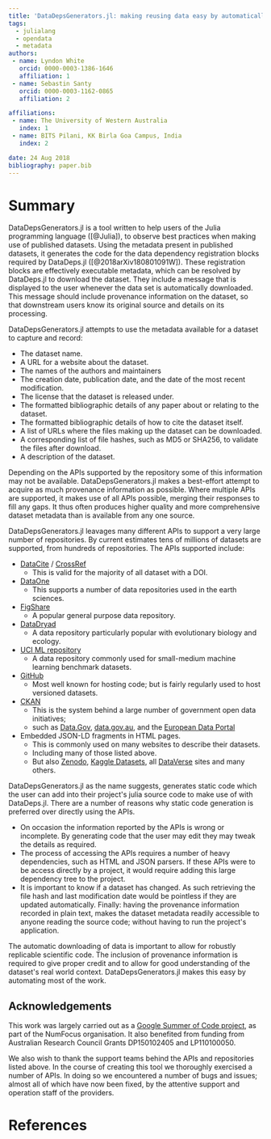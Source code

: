 ```yaml
---
title: 'DataDepsGenerators.jl: making reusing data easy by automatically generating DataDeps.jl registration code'
tags:
  - julialang
  - opendata
  - metadata
authors:
 - name: Lyndon White
   orcid: 0000-0003-1386-1646
   affiliation: 1
 - name: Sebastin Santy
   orcid: 0000-0003-1162-0865
   affiliation: 2

affiliations:
 - name: The University of Western Australia
   index: 1
 - name: BITS Pilani, KK Birla Goa Campus, India
   index: 2

date: 24 Aug 2018
bibliography: paper.bib
---
```


# Summary

DataDepsGenerators.jl is a tool written to help users of the Julia programming language ([@Julia]),
to observe best practices when making use of published datasets.
Using the metadata present in published datasets, it generates the code for the data dependency registration blocks required by DataDeps.jl ([@2018arXiv180801091W]).
These registration blocks are effectively executable metadata,
which can be resolved by DataDeps.jl to download the dataset.
They include a message that is displayed to the user whenever the data set is automatically downloaded.
This message should include provenance information on the dataset,
so that downstream users know its original source and details on its processing.

DataDepsGenerators.jl attempts to use the metadata available for a dataset to capture and record:

 - The dataset name.
 - A URL for a website about the dataset.
 - The names of the authors and maintainers
 - The creation date, publication date, and the date of the most recent modification.
 - The license that the dataset is released under.
 - The formatted bibliographic details of any paper about or relating to the dataset.
 - The formatted bibliographic details of how to cite the dataset itself.
 - A list of URLs where the files making up the dataset can be downloaded.
 - A corresponding list of file hashes, such as MD5 or SHA256, to validate the files after download.
 - A description of the dataset.

Depending on the APIs supported by the repository some of this information may not be available.
DataDepsGenerators.jl makes a best-effort attempt to acquire as much provenance information as possible.
Where multiple APIs are supported, it makes use of all APIs possible, merging their responses to fill any gaps.
It thus often produces higher quality and more comprehensive dataset metadata than is available from any one source.

DataDepsGenerators.jl leavages many different APIs to support a very large number of repositories.
By current estimates tens of millions of datasets are supported, from hundreds of repositories.
The APIs supported include:

 - [DataCite](https://datacite.org/) / [CrossRef](https://www.crossref.org/)
    - This is valid for the majority of all dataset with a DOI.
 - [DataOne](https://www.dataone.org/)
    - This supports a number of data repositories used in the earth sciences.
 - [FigShare](http://figshare.com/)
    - A popular general purpose data repository.
 - [DataDryad](http://datadryad.org/)
    - A data repository particularly popular with evolutionary biology and ecology.
 - [UCI ML repository](https://archive.ics.uci.edu/ml/)
    - A data repository commonly used for small-medium machine learning benchmark datasets.
 - [GitHub](https://github.com)
    - Most well known for hosting code; but is fairly regularly used to host versioned datasets.
 - [CKAN](http://ckan.org/)
    - This is the system behind a large number of government open data initiatives;
	- such as [Data.Gov](https://data.gov), [data.gov.au](https://data.gov.au/), and the [European Data Portal](https://www.europeandataportal.eu/)
 - Embedded JSON-LD fragments in HTML pages.
    - This is commonly used on many websites to describe their datasets.
	- Including many of those listed above.
	- But also [Zenodo](https://zenodo.org/), [Kaggle Datasets](https://www.kaggle.com/datasets), all [DataVerse](https://dataverse.org/) sites and many others.

DataDepsGenerators.jl as the name suggests, generates static code which the user can add into their project's julia source code to make use of with DataDeps.jl.
There are a number of reasons why static code generation is preferred over directly using the APIs.
 - On occasion the information reported by the APIs is wrong or incomplete. By generating code that the user may edit they may tweak the details as required.
 - The process of accessing the APIs requires a number of heavy dependencies, such as HTML and JSON parsers. If these APIs were to be access directly by a project, it would require adding this large dependency tree to the project.
 - It is important to know if a dataset has changed. As such retrieving the file hash and last modification date would be pointless if they are updated automatically.
Finally: having the provenance information recorded in plain text, makes the dataset metadata readily accessible to anyone reading the source code; without having to run the project's application.


The automatic downloading of data is important to allow for robustly replicable scientific code.
The inclusion of provenance information is required to give proper credit and to allow for good understanding of the dataset's real world context.
DataDepsGenerators.jl makes this easy by automating most of the work.
	
## Acknowledgements
 
This work was largely carried out as a [Google Summer of Code project](https://medium.com/@sebastinsanty/google-summer-of-code-2018-julia-computing-report-8d3f553d7050), as part of the NumFocus organisation.
It also benefited from funding from Australian Research Council Grants DP150102405 and LP110100050.  

We also wish to thank the support teams behind the APIs and repositories listed above.
In the course of creating this tool we thoroughly exercised a number of APIs.
In doing so we encountered a number of bugs and issues; almost all of which have now been fixed,
by the attentive support and operation staff of the providers.


# References
